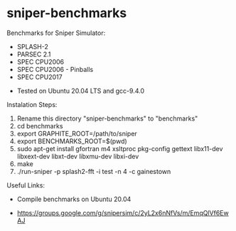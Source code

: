 # sniper-benchmarks

Benchmarks for Sniper Simulator:

* SPLASH-2
* PARSEC 2.1
* SPEC CPU2006
* SPEC CPU2006 - Pinballs
* SPEC CPU2017

- Tested on Ubuntu 20.04 LTS and gcc-9.4.0


Instalation Steps:

1. Rename this directory "sniper-benchmarks" to "benchmarks"
2. cd benchmarks
3. export GRAPHITE_ROOT=/path/to/sniper
4. export BENCHMARKS_ROOT=$(pwd)
5. sudo apt-get install gfortran m4 xsltproc pkg-config gettext libx11-dev libxext-dev libxt-dev libxmu-dev libxi-dev
6. make
7. ./run-sniper -p splash2-fft -i test -n 4 -c gainestown


Useful Links:

* Compile benchmarks on Ubuntu 20.04
- https://groups.google.com/g/snipersim/c/2yL2x6nNfVs/m/EmqQlVf6EwAJ

